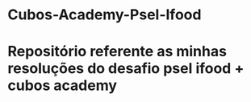 # Cubos-Academy-Psel-Ifood

# Repositório referente as minhas resoluções do desafio psel ifood + cubos academy 


